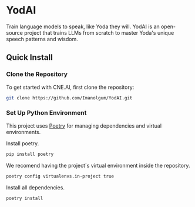 # YodAI

Train language models to speak, like Yoda they will. YodAI is an open-source project that trains LLMs from scratch to master Yoda's unique speech patterns and wisdom. 

## Quick Install

### Clone the Repository

To get started with CNE.AI, first clone the repository:

```bash
git clone https://github.com/Imanolgum/YodAI.git
```

### Set Up Python Environment

This project uses [Poetry](https://python-poetry.org/) for managing dependencies and virtual environments.

Install poetry.

```bash
pip install poetry
```

We recomend having the project´s virtual environment inside the repository.

```bash
poetry config virtualenvs.in-project true
```

Install all dependencies.

```bash
poetry install
```